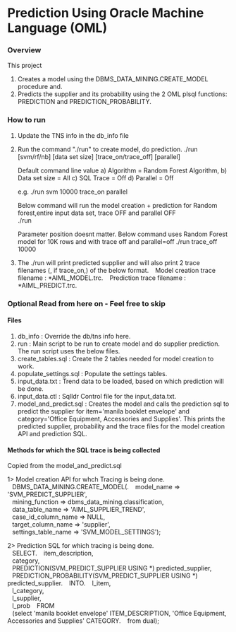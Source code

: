# Prediction Using Oracle Machine Language (OML)

### Overview 
This project
1. Creates a model using the DBMS_DATA_MINING.CREATE_MODEL procedure and. 
2. Predicts the supplier and its probability using the 2 OML plsql functions: PREDICTION and PREDICTION_PROBABILITY. 


### How to run  

1. Update the TNS info in the db_info file 

2. Run the command "./run" to create model, do prediction. 
      ./run [svm/rf/nb] [data set size] [trace_on/trace_off] [parallel]

   Default command line value 
   a) Algorithm     = Random Forest Algorithm, 
   b) Data set size = All
   c) SQL Trace     = Off
   d) Parallel      = Off

     e.g. 
      ./run svm 10000 trace_on parallel

     Below command will run the model creation + prediction for Random forest,entire input data set, trace OFF and parallel OFF  
       ./run 
 
     Parameter position doesnt matter. 
     Below command uses Random Forest model for 10K rows and with trace off and parallel=off
       ./run trace_off 10000 
  
3. The ./run will print predicted supplier and will also print 2 trace filenames (, if trace_on,) of the below format. 
&ensp;     Model creation trace filename : *AIML_MODEL.trc. 
&ensp;     Prediction trace filename     : *AIML_PREDICT.trc. 

###  Optional Read from here on - Feel free to skip

#### Files 
1. db_info                : Override the db/tns info here.   
2. run                    : Main script to be run to create model and do supplier prediction.    
                            The run script uses the below files.   
3. create_tables.sql      : Create the 2 tables needed for model creation to work.   
4. populate_settings.sql  : Populate the settings tables.    
5. input_data.txt         : Trend data to be loaded, based on which prediction will be done.   
6. input_data.ctl         : Sqlldr Control file for the input_data.txt.    
7. model_and_predict.sql  : Creates the model and calls the prediction sql to predict the supplier for item='manila booklet envelope' and category='Office Equipment, Accessories and Supplies'. This prints the predicted supplier, probability and the trace files for the model creation API and prediction SQL.   

#### Methods for which the SQL trace is being collected 
Copied from the model_and_predict.sql

1> Model creation API for whch Tracing is being done.     
&ensp;    DBMS_DATA_MINING.CREATE_MODEL(. 
&ensp;      model_name          => 'SVM_PREDICT_SUPPLIER',  
&ensp;      mining_function     => dbms_data_mining.classification,  
&ensp;      data_table_name     => 'AIML_SUPPLIER_TREND',  
&ensp;      case_id_column_name => NULL,  
&ensp;      target_column_name  => 'supplier',  
&ensp;      settings_table_name => 'SVM_MODEL_SETTINGS');  
  
2> Prediction SQL for which tracing is being done.   
&ensp;    SELECT. 
&ensp;      item_description,  
&ensp;      category,  
&ensp;      PREDICTION(SVM_PREDICT_SUPPLIER USING *) predicted_supplier,  
&ensp;      PREDICTION_PROBABILITY(SVM_PREDICT_SUPPLIER USING *) predicted_supplier. 
&ensp;   INTO. 
&ensp;      l_item,  
&ensp;      l_category,  
&ensp;      l_supplier,  
&ensp;      l_prob
&ensp;    FROM  
&ensp;      (select 'manila booklet envelope' ITEM_DESCRIPTION, 'Office Equipment, Accessories and Supplies' CATEGORY. 
&ensp;      from dual);  
                          
